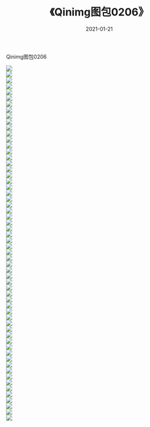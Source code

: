 ﻿---
layout: post
title:  《Qinimg图包0206》
date:   2021-01-21
img: http://imgx.orgx.ga/Qinimg图包/Qinimg图包0206/000.jpg
categories: [美女, 清纯, 唯美]
---

Qinimg图包0206

 ![](http://imgx.orgx.ga/Qinimg图包/Qinimg图包0206/001.jpg) <br>![](http://imgx.orgx.ga/Qinimg图包/Qinimg图包0206/002.jpg) <br>![](http://imgx.orgx.ga/Qinimg图包/Qinimg图包0206/003.jpg) <br>![](http://imgx.orgx.ga/Qinimg图包/Qinimg图包0206/004.jpg) <br>![](http://imgx.orgx.ga/Qinimg图包/Qinimg图包0206/005.jpg) <br>![](http://imgx.orgx.ga/Qinimg图包/Qinimg图包0206/006.jpg) <br>![](http://imgx.orgx.ga/Qinimg图包/Qinimg图包0206/007.jpg) <br>![](http://imgx.orgx.ga/Qinimg图包/Qinimg图包0206/008.jpg) <br>![](http://imgx.orgx.ga/Qinimg图包/Qinimg图包0206/009.jpg) <br>![](http://imgx.orgx.ga/Qinimg图包/Qinimg图包0206/010.jpg) <br>![](http://imgx.orgx.ga/Qinimg图包/Qinimg图包0206/011.jpg) <br>![](http://imgx.orgx.ga/Qinimg图包/Qinimg图包0206/012.jpg) <br>![](http://imgx.orgx.ga/Qinimg图包/Qinimg图包0206/013.jpg) <br>![](http://imgx.orgx.ga/Qinimg图包/Qinimg图包0206/014.jpg) <br>![](http://imgx.orgx.ga/Qinimg图包/Qinimg图包0206/015.jpg) <br>![](http://imgx.orgx.ga/Qinimg图包/Qinimg图包0206/016.jpg) <br>![](http://imgx.orgx.ga/Qinimg图包/Qinimg图包0206/017.jpg) <br>![](http://imgx.orgx.ga/Qinimg图包/Qinimg图包0206/018.jpg) <br>![](http://imgx.orgx.ga/Qinimg图包/Qinimg图包0206/019.jpg) <br>![](http://imgx.orgx.ga/Qinimg图包/Qinimg图包0206/020.jpg) <br>![](http://imgx.orgx.ga/Qinimg图包/Qinimg图包0206/021.jpg) <br>![](http://imgx.orgx.ga/Qinimg图包/Qinimg图包0206/022.jpg) <br>![](http://imgx.orgx.ga/Qinimg图包/Qinimg图包0206/023.jpg) <br>![](http://imgx.orgx.ga/Qinimg图包/Qinimg图包0206/024.jpg) <br>![](http://imgx.orgx.ga/Qinimg图包/Qinimg图包0206/025.jpg) <br>![](http://imgx.orgx.ga/Qinimg图包/Qinimg图包0206/026.jpg) <br>![](http://imgx.orgx.ga/Qinimg图包/Qinimg图包0206/027.jpg) <br>![](http://imgx.orgx.ga/Qinimg图包/Qinimg图包0206/028.jpg) <br>![](http://imgx.orgx.ga/Qinimg图包/Qinimg图包0206/029.jpg) <br>![](http://imgx.orgx.ga/Qinimg图包/Qinimg图包0206/030.jpg) <br>![](http://imgx.orgx.ga/Qinimg图包/Qinimg图包0206/031.jpg) <br>![](http://imgx.orgx.ga/Qinimg图包/Qinimg图包0206/032.jpg) <br>![](http://imgx.orgx.ga/Qinimg图包/Qinimg图包0206/033.jpg) <br>![](http://imgx.orgx.ga/Qinimg图包/Qinimg图包0206/034.jpg) <br>![](http://imgx.orgx.ga/Qinimg图包/Qinimg图包0206/035.jpg) <br>![](http://imgx.orgx.ga/Qinimg图包/Qinimg图包0206/036.jpg) <br>![](http://imgx.orgx.ga/Qinimg图包/Qinimg图包0206/037.jpg) <br>![](http://imgx.orgx.ga/Qinimg图包/Qinimg图包0206/038.jpg) <br>![](http://imgx.orgx.ga/Qinimg图包/Qinimg图包0206/039.jpg) <br>![](http://imgx.orgx.ga/Qinimg图包/Qinimg图包0206/040.jpg) <br>![](http://imgx.orgx.ga/Qinimg图包/Qinimg图包0206/041.jpg) <br>![](http://imgx.orgx.ga/Qinimg图包/Qinimg图包0206/042.jpg) <br>![](http://imgx.orgx.ga/Qinimg图包/Qinimg图包0206/043.jpg) <br>![](http://imgx.orgx.ga/Qinimg图包/Qinimg图包0206/044.jpg) <br>![](http://imgx.orgx.ga/Qinimg图包/Qinimg图包0206/045.jpg) <br>![](http://imgx.orgx.ga/Qinimg图包/Qinimg图包0206/046.jpg) <br>![](http://imgx.orgx.ga/Qinimg图包/Qinimg图包0206/047.jpg) <br>![](http://imgx.orgx.ga/Qinimg图包/Qinimg图包0206/048.jpg) <br>![](http://imgx.orgx.ga/Qinimg图包/Qinimg图包0206/049.jpg) <br>![](http://imgx.orgx.ga/Qinimg图包/Qinimg图包0206/050.jpg) <br>![](http://imgx.orgx.ga/Qinimg图包/Qinimg图包0206/051.jpg) <br>![](http://imgx.orgx.ga/Qinimg图包/Qinimg图包0206/052.jpg) <br>![](http://imgx.orgx.ga/Qinimg图包/Qinimg图包0206/053.jpg) <br>![](http://imgx.orgx.ga/Qinimg图包/Qinimg图包0206/054.jpg) <br>![](http://imgx.orgx.ga/Qinimg图包/Qinimg图包0206/055.jpg) <br>![](http://imgx.orgx.ga/Qinimg图包/Qinimg图包0206/056.jpg) <br>![](http://imgx.orgx.ga/Qinimg图包/Qinimg图包0206/057.jpg) <br>![](http://imgx.orgx.ga/Qinimg图包/Qinimg图包0206/058.jpg) <br>![](http://imgx.orgx.ga/Qinimg图包/Qinimg图包0206/059.jpg) <br>![](http://imgx.orgx.ga/Qinimg图包/Qinimg图包0206/060.jpg) <br>